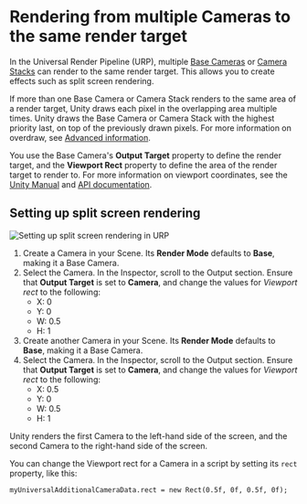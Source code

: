# Rendering from multiple Cameras to the same render target

In the Universal Render Pipeline (URP), multiple [Base Cameras](camera-types-and-render-type.md#base-camera) or [Camera Stacks](camera-stacking.md) can render to the same render target. This allows you to create effects such as split screen rendering.

If more than one Base Camera or Camera Stack renders to the same area of a render target, Unity draws each pixel in the overlapping area multiple times. Unity draws the Base Camera or Camera Stack with the highest priority last, on top of the previously drawn pixels. For more information on overdraw, see [Advanced information](cameras-advanced.md).

You use the Base Camera's **Output Target** property to define the render target, and the **Viewport Rect** property to define the area of the render target to render to. For more information on viewport coordinates, see the [Unity Manual](https://docs.unity3d.com/Manual/class-Camera.html) and [API documentation](https://docs.unity3d.com/ScriptReference/Camera-rect.html).

## Setting up split screen rendering
![Setting up split screen rendering in URP](Images/camera-split-screen-viewport.png)

1. Create a Camera in your Scene. Its **Render Mode** defaults to **Base**, making it a Base Camera.
2. Select the Camera. In the Inspector, scroll to the Output section. Ensure that **Output Target** is set to **Camera**, and change the values for *Viewport rect* to the following:
    * X: 0
    * Y: 0
    * W: 0.5
    * H: 1
3. Create another Camera in your Scene. Its **Render Mode** defaults to **Base**, making it a Base Camera.
4. Select the Camera. In the Inspector, scroll to the Output section. Ensure that **Output Target** is set to **Camera**, and change the values for *Viewport rect* to the following:
    * X: 0.5
    * Y: 0
    * W: 0.5
    * H: 1

Unity renders the first Camera to the left-hand side of the screen, and the second Camera to the right-hand side of the screen.

You can change the Viewport rect for a Camera in a script by setting its `rect` property, like this:

```
myUniversalAdditionalCameraData.rect = new Rect(0.5f, 0f, 0.5f, 0f);
```
